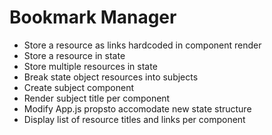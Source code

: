 # Bookmark Manager

* Store a resource as links hardcoded in component render
* Store a resource in state
* Store multiple resources in state
* Break state object resources into subjects
* Create subject component
* Render subject title per component
* Modify App.js propsto accomodate new state structure
* Display list of resource titles and links per component